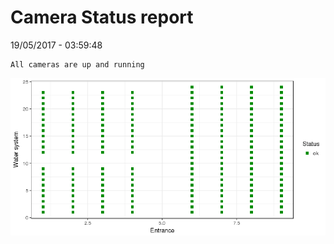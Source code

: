 Camera Status report
================
19/05/2017 - 03:59:48

    All cameras are up and running

![](camreport_files/figure-markdown_github/unnamed-chunk-2-1.png)
